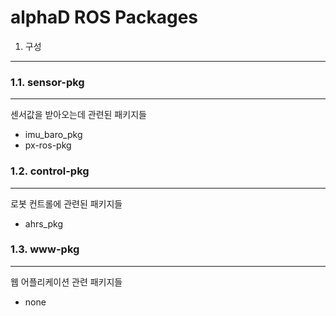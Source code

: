 alphaD ROS Packages
==================

1. 구성
------------------
### 1.1. sensor-pkg
- - -
센서값을 받아오는데 관련된 패키지들
* imu_baro_pkg
* px-ros-pkg

### 1.2. control-pkg
- - -
로봇 컨트롤에 관련된 패키지들
* ahrs_pkg

### 1.3. www-pkg
- - -
웹 어플리케이션 관련 패키지들
* none
